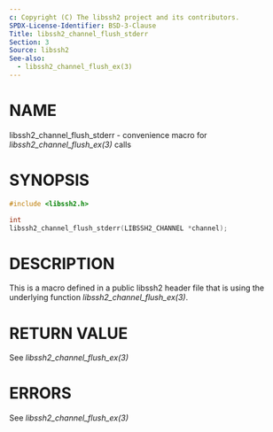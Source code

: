 ```yaml
---
c: Copyright (C) The libssh2 project and its contributors.
SPDX-License-Identifier: BSD-3-Clause
Title: libssh2_channel_flush_stderr
Section: 3
Source: libssh2
See-also:
  - libssh2_channel_flush_ex(3)
---
```


# NAME

libssh2_channel_flush_stderr - convenience macro for *libssh2_channel_flush_ex(3)* calls

# SYNOPSIS

~~~c
#include <libssh2.h>

int
libssh2_channel_flush_stderr(LIBSSH2_CHANNEL *channel);
~~~

# DESCRIPTION

This is a macro defined in a public libssh2 header file that is using the
underlying function *libssh2_channel_flush_ex(3)*.

# RETURN VALUE

See *libssh2_channel_flush_ex(3)*

# ERRORS

See *libssh2_channel_flush_ex(3)*
